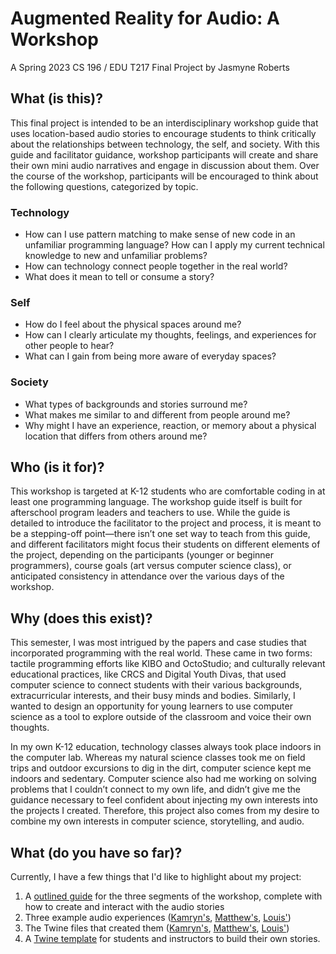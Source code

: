 # Augmented Reality for Audio: A Workshop

A Spring 2023 CS 196 / EDU T217 Final Project by Jasmyne Roberts

## What (is this)?

This final project is intended to be an interdisciplinary workshop guide that uses location-based audio stories to encourage students to think critically about the relationships between technology, the self, and society. With this guide and facilitator guidance, workshop participants will create and share their own mini audio narratives and engage in discussion about them. Over the course of the workshop, participants will be encouraged to think about the following questions, categorized by topic.

### Technology

* How can I use pattern matching to make sense of new code in an unfamiliar programming language? How can I apply my current technical knowledge to new and unfamiliar problems?
* How can technology connect people together in the real world?
* What does it mean to tell or consume a story?

### Self

* How do I feel about the physical spaces around me?
* How can I clearly articulate my thoughts, feelings, and experiences for other people to hear?
* What can I gain from being more aware of everyday spaces?

### Society

* What types of backgrounds and stories surround me?
* What makes me similar to and different from people around me?
* Why might I have an experience, reaction, or memory about a physical location that differs from others around me?

## Who (is it for)?
This workshop is targeted at K-12 students who are comfortable coding in at least one programming language. The workshop guide itself is built for afterschool program leaders and teachers to use. While the guide is detailed to introduce the facilitator to the project and process, it is meant to be a stepping-off point—there isn’t one set way to teach from this guide, and different facilitators might focus their students on different elements of the project, depending on the participants (younger or beginner programmers), course goals (art versus computer science class), or anticipated consistency in attendance over the various days of the workshop. 

## Why (does this exist)?
This semester, I was most intrigued by the papers and case studies that incorporated programming with the real world. These came in two forms: tactile programming efforts like KIBO and OctoStudio; and culturally relevant educational practices, like CRCS and Digital Youth Divas, that used computer science to connect students with their various backgrounds, extracurricular interests, and their busy minds and bodies. Similarly, I wanted to design an opportunity for young learners to use computer science as a tool to explore outside of the classroom and voice their own thoughts.

In my own K-12 education, technology classes always took place indoors in the computer lab. Whereas my natural science classes took me on field trips and outdoor excursions to dig in the dirt, computer science kept me indoors and sedentary. Computer science also had me working on solving problems that I couldn’t connect to my own life, and didn’t give me the guidance necessary to feel confident about injecting my own interests into the projects I created. Therefore, this project also comes from my desire to combine my own interests in computer science, storytelling, and audio.

## What (do you have so far)?

Currently, I have a few things that I'd like to highlight about my project:

1. A [outlined guide](https://docs.google.com/document/d/1DrreY2RIdsJ4rah95K08479cF32YJtiBp0-bJ--hchY/) for the three segments of the workshop, complete with how to create and interact with the audio stories
2. Three example audio experiences ([Kamryn's](examples/kamryn_story.html), [Matthew's](examples/matthew_story.html), [Louis'](examples/louis_story.html))
3. The Twine files that created them ([Kamryn's](examples/kamryn_story.twee), [Matthew's](examples/matthew_story.twee), [Louis'](examples/louis_story.twee))
4. A [Twine template](examples/template_story.twee) for students and instructors to build their own stories.
